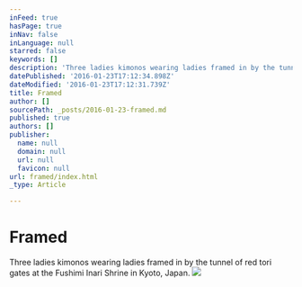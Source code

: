 ```yaml
---
inFeed: true
hasPage: true
inNav: false
inLanguage: null
starred: false
keywords: []
description: 'Three ladies kimonos wearing ladies framed in by the tunnel of red tori gates at the Fushimi Inari Shrine in Kyoto, Japan.'
datePublished: '2016-01-23T17:12:34.898Z'
dateModified: '2016-01-23T17:12:31.739Z'
title: Framed
author: []
sourcePath: _posts/2016-01-23-framed.md
published: true
authors: []
publisher:
  name: null
  domain: null
  url: null
  favicon: null
url: framed/index.html
_type: Article

---
```

# Framed

Three ladies kimonos wearing ladies framed in by the tunnel of red tori gates at the Fushimi Inari Shrine in Kyoto, Japan.
![](https://the-grid-user-content.s3-us-west-2.amazonaws.com/3bee2c13-fa2d-4065-a2ba-e7d2ea1efa9f.jpg)